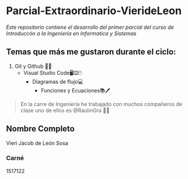 # Parcial-Extraordinario-VierideLeon
 *Este repositorio contiene el desarrollo del primer parcial del curso de Introduccón a la Ingeniería en Informatica y Sistemas*
## Temas que más me gustaron durante el ciclo:
1. Git y Github 👾👾
    - Visual Studio Code🖥⌨🖱
        - Diagramas de flujo💻
            - Funciones y Ecuaciones📚🖊

> En la carre de Ingeniería he trabajado con muchos compañeros de clase uno de ellos es @RaulinGra 👌🏼

## Nombre Completo
Vieri Jacob de León Sosa
### Carné
1517122